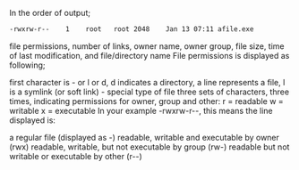 In the order of output;

```bash
-rwxrw-r--    1    root   root 2048    Jan 13 07:11 afile.exe
```
file permissions,
number of links,
owner name,
owner group,
file size,
time of last modification, and
file/directory name
File permissions is displayed as following;

first character is - or l or d, d indicates a directory, a line represents a file, l is a symlink (or soft link) - special type of file
three sets of characters, three times, indicating permissions for owner, group and other:
r = readable
w = writable
x = executable
In your example -rwxrw-r--, this means the line displayed is:

a regular file (displayed as -)
readable, writable and executable by owner (rwx)
readable, writable, but not executable by group (rw-)
readable but not writable or executable by other (r--)
